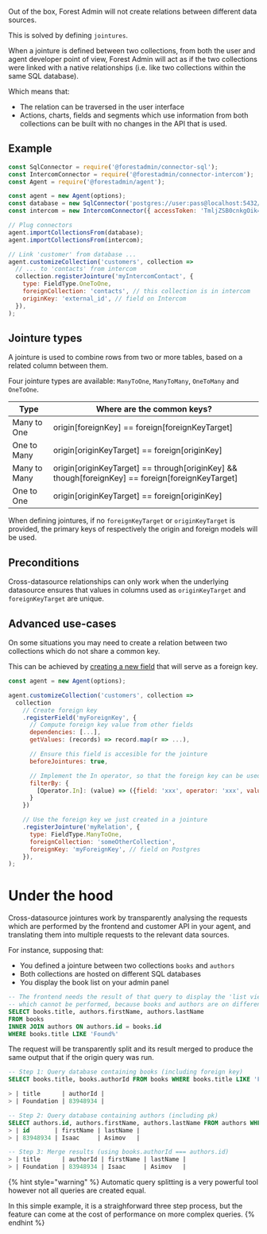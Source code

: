 Out of the box, Forest Admin will not create relations between different data sources.

This is solved by defining `jointures`.

When a jointure is defined between two collections, from both the user and agent developer point of view, Forest Admin will act as if the two collections were linked with a native relationships (i.e. like two collections within the same SQL database).

Which means that:

- The relation can be traversed in the user interface
- Actions, charts, fields and segments which use information from both collections can be built with no changes in the API that is used.

## Example

```javascript
const SqlConnector = require('@forestadmin/connector-sql');
const IntercomConnector = require('@forestadmin/connector-intercom');
const Agent = require('@forestadmin/agent');

const agent = new Agent(options);
const database = new SqlConnector('postgres://user:pass@localhost:5432/mySchema');
const intercom = new IntercomConnector({ accessToken: 'TmljZSB0cnkgOik=' });

// Plug connectors
agent.importCollectionsFrom(database);
agent.importCollectionsFrom(intercom);

// Link 'customer' from database ...
agent.customizeCollection('customers', collection =>
  // ... to 'contacts' from intercom
  collection.registerJointure('myIntercomContact', {
    type: FieldType.OneToOne,
    foreignCollection: 'contacts', // this collection is in intercom
    originKey: 'external_id', // field on Intercom
  }),
);
```

## Jointure types

A jointure is used to combine rows from two or more tables, based on a related column between them.

Four jointure types are available: `ManyToOne`, `ManyToMany`, `OneToMany` and `OneToOne`.

| Type         | Where are the common keys?                                                                       |
| ------------ | ------------------------------------------------------------------------------------------------ |
| Many to One  | origin[foreignKey] == foreign[foreignKeyTarget]                                                  |
| One to Many  | origin[originKeyTarget] == foreign[originKey]                                                    |
| Many to Many | origin[originKeyTarget] == through[originKey] && though[foreignKey] == foreign[foreignKeyTarget] |
| One to One   | origin[originKeyTarget] == foreign[originKey]                                                    |

When defining jointures, if no `foreignKeyTarget` or `originKeyTarget` is provided, the primary keys of respectively the origin and foreign models will be used.

## Preconditions

Cross-datasource relationships can only work when the underlying datasource ensures that values in columns used as `originKeyTarget` and `foreignKeyTarget` are unique.

## Advanced use-cases

On some situations you may need to create a relation between two collections which do not share a common key.

This can be achieved by [creating a new field](../agent-customization/fields.md) that will serve as a foreign key.

```javascript
const agent = new Agent(options);

agent.customizeCollection('customers', collection =>
  collection
    // Create foreign key
    .registerField('myForeignKey', {
      // Compute foreign key value from other fields
      dependencies: [...],
      getValues: (records) => record.map(r => ...),

      // Ensure this field is accesible for the jointure
      beforeJointures: true,

      // Implement the In operator, so that the foreign key can be used as a jointure
      filterBy: {
        [Operator.In]: (value) => ({field: 'xxx', operator: 'xxx', value: 'xxx'})
      }
    })

    // Use the foreign key we just created in a jointure
    .registerJointure('myRelation', {
      type: FieldType.ManyToOne,
      foreignCollection: 'someOtherCollection',
      foreignKey: 'myForeignKey', // field on Postgres
    }),
);
```

# Under the hood

Cross-datasource jointures work by transparently analysing the requests which are performed by the frontend and customer API in your agent, and translating them into multiple requests to the relevant data sources.

For instance, supposing that:

- You defined a jointure between two collections `books` and `authors`
- Both collections are hosted on different SQL databases
- You display the book list on your admin panel

```sql
-- The frontend needs the result of that query to display the 'list view'
-- which cannot be performed, because books and authors are on different databases
SELECT books.title, authors.firstName, authors.lastName
FROM books
INNER JOIN authors ON authors.id = books.id
WHERE books.title LIKE 'Found%'
```

The request will be transparently split and its result merged to produce the same output that if the origin query was run.

```sql
-- Step 1: Query database containing books (including foreign key)
SELECT books.title, books.authorId FROM books WHERE books.title LIKE 'Found%';

> | title      | authorId |
> | Foundation | 83948934 |

-- Step 2: Query database containing authors (including pk)
SELECT authors.id, authors.firstName, authors.lastName FROM authors WHERE id IN (83948934);
> | id       | firstName | lastName |
> | 83948934 | Isaac     | Asimov   |

-- Step 3: Merge results (using books.authorId === authors.id)
> | title      | authorId | firstName | lastName |
> | Foundation | 83948934 | Isaac     | Asimov   |
```

{% hint style="warning" %}
Automatic query splitting is a very powerful tool however not all queries are created equal.

In this simple example, it is a straighforward three step process, but the feature can come at the cost of performance on more complex queries.
{% endhint %}

